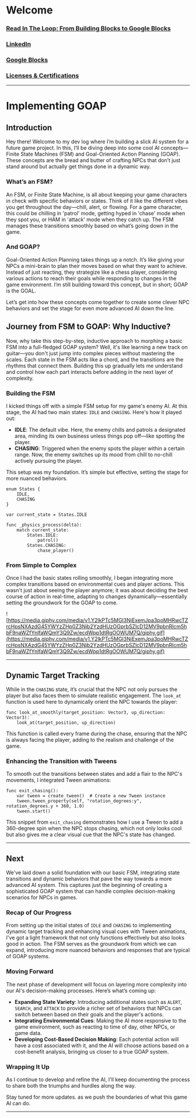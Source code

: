# Welcome
### [Read In The Loop: From Building Blocks to Google Blocks](./in-the-loop.md)
### [LinkedIn](https://www.linkedin.com/in/emanuel-martinez-80118760/)
### [Google Blocks](https://sites.google.com/view/em4ngifs/blocks)
### [Licenses & Certifications](https://sites.google.com/view/em4ngifs/38?authuser=0)
---

# Implementing GOAP

## Introduction

Hey there! Welcome to my dev log where I’m building a slick AI system for a future game project. In this, I’ll be diving deep into some cool AI concepts—Finite State Machines (FSM) and Goal-Oriented Action Planning (GOAP). These concepts are the bread and butter of crafting NPCs that don’t just stand around but actually get things done in a dynamic way.

### What’s an FSM?

An FSM, or Finite State Machine, is all about keeping your game characters in check with specific behaviors or states. Think of it like the different vibes you get throughout the day—chill, alert, or flowing. For a game character, this could be chilling in 'patrol' mode, getting hyped in 'chase' mode when they spot you, or HAM in 'attack' mode when they catch up. The FSM manages these transitions smoothly based on what’s going down in the game.

### And GOAP?

Goal-Oriented Action Planning takes things up a notch. It’s like giving your NPCs a mini-brain to plan their moves based on what they want to achieve. Instead of just reacting, they strategize like a chess player, considering various actions to reach their goals while responding to changes in the game environment. I’m still building toward this concept, but in short; GOAP is the GOAL.

Let’s get into how these concepts come together to create some clever NPC behaviors and set the stage for even more advanced AI down the line.

## Journey from FSM to GOAP: Why Inductive?

Now, why take this step-by-step, inductive approach to morphing a basic FSM into a full-fledged GOAP system? Well, it's like learning a new track on guitar—you don't just jump into complex pieces without mastering the scales. Each state in the FSM acts like a chord, and the transitions are the rhythms that connect them. Building this up gradually lets me understand and control how each part interacts before adding in the next layer of complexity.

### Building the FSM

I kicked things off with a simple FSM setup for my game's enemy AI. At this stage, the AI had two main states: `IDLE` and `CHASING`. Here's how it played out:

- **IDLE**: The default vibe. Here, the enemy chills and patrols a designated area, minding its own business unless things pop off—like spotting the player.
- **CHASING**: Triggered when the enemy spots the player within a certain range. Now, the enemy switches up its mood from chill to no-chill actively pursuing the player.

This setup was my foundation. It’s simple but effective, setting the stage for more nuanced behaviors.

```
enum States {
    IDLE,
    CHASING
}

var current_state = States.IDLE

func _physics_process(delta):
    match current_state:
        States.IDLE:
            patrol()
        States.CHASING:
            chase_player()

```

### From Simple to Complex

Once I had the basic states rolling smoothly, I began integrating more complex transitions based on environmental cues and player actions. This wasn't just about seeing the player anymore; it was about deciding the best course of action in real-time, adapting to changes dynamically—essentially setting the groundwork for the GOAP to come.

![https://media.giphy.com/media/v1.Y2lkPTc5MGI3NjExemJpa3poMHRwcTZrcHpsNXAzdG45YWYzZHp0Z3Njb2YzdHUzOGprbSZlcD12MV9pbnRlcm5hbF9naWZfYnlfaWQmY3Q9Zw/ecdWpp1dtRgOOWUM7Q/giphy.gif](https://media.giphy.com/media/v1.Y2lkPTc5MGI3NjExemJpa3poMHRwcTZrcHpsNXAzdG45YWYzZHp0Z3Njb2YzdHUzOGprbSZlcD12MV9pbnRlcm5hbF9naWZfYnlfaWQmY3Q9Zw/ecdWpp1dtRgOOWUM7Q/giphy.gif)

---

## Dynamic Target Tracking

While in the `CHASING` state, it’s crucial that the NPC not only pursues the player but also faces them to simulate realistic engagement. The `look_at` function is used here to dynamically orient the NPC towards the player:

```
func look_at_smoothly(target_position: Vector3, up_direction: Vector3):
    look_at(target_position, up_direction)

```

This function is called every frame during the chase, ensuring that the NPC is always facing the player, adding to the realism and challenge of the game.

### Enhancing the Transition with Tweens

To smooth out the transitions between states and add a flair to the NPC's movements, I integrated Tween animations:

```
func exit_chasing():
    var tween = create_tween()  # Create a new Tween instance
    tween.tween_property(self, "rotation_degrees:y", rotation_degrees.y + 360, 1.0)
    tween.start()

```

This snippet from `exit_chasing` demonstrates how I use a Tween to add a 360-degree spin when the NPC stops chasing, which not only looks cool but also gives me a clear visual cue that the NPC's state has changed. 

---

## Next

We've laid down a solid foundation with our basic FSM, integrating state transitions and dynamic behaviors that pave the way towards a more advanced AI system. This captures just the beginning of creating a sophisticated GOAP system that can handle complex decision-making scenarios for NPCs in games.

### Recap of Our Progress

From setting up the initial states of `IDLE` and `CHASING` to implementing dynamic target tracking and enhancing visual cues with Tween animations, I've got a light framework that not only functions effectively but also looks good in action. The FSM serves as the groundwork from which we can expand, introducing more nuanced behaviors and responses that are typical of GOAP systems.

### Moving Forward

The next phase of development will focus on layering more complexity into our AI's decision-making processes. Here’s what’s coming up:

- **Expanding State Variety**: Introducing additional states such as `ALERT`, `SEARCH`, and `ATTACK` to provide a richer set of behaviors that NPCs can switch between based on their goals and the player's actions.
- **Integrating Environmental Cues**: Making the AI more responsive to the game environment, such as reacting to time of day, other NPCs, or game data.
- **Developing Cost-Based Decision Making**: Each potential action will have a cost associated with it, and the AI will choose actions based on a cost-benefit analysis, bringing us closer to a true GOAP system.

### Wrapping It Up

As I continue to develop and refine the AI, I'll keep documenting the process to share both the triumphs and hurdles along the way.

Stay tuned for more updates. as we push the boundaries of what this game AI can do.

---


